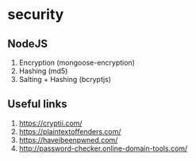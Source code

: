 # security
## NodeJS
1. Encryption (mongoose-encryption)
2. Hashing (md5)
3. Salting + Hashing (bcryptjs)

## Useful links
1. https://cryptii.com/
2. https://plaintextoffenders.com/
3. https://haveibeenpwned.com/
4. http://password-checker.online-domain-tools.com/
